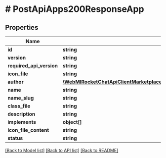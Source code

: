 # # PostApiApps200ResponseApp

## Properties

Name | Type | Description | Notes
------------ | ------------- | ------------- | -------------
**id** | **string** |  | [optional]
**version** | **string** |  | [optional]
**required_api_version** | **string** |  | [optional]
**icon_file** | **string** |  | [optional]
**author** | [**\WebMIRocketChatApiClientMarketplaceAppsApi\Model\PostApiApps200ResponseAppAuthor**](PostApiApps200ResponseAppAuthor.md) |  | [optional]
**name** | **string** |  | [optional]
**name_slug** | **string** |  | [optional]
**class_file** | **string** |  | [optional]
**description** | **string** |  | [optional]
**implements** | **object[]** |  | [optional]
**icon_file_content** | **string** |  | [optional]
**status** | **string** |  | [optional]

[[Back to Model list]](../../README.md#models) [[Back to API list]](../../README.md#endpoints) [[Back to README]](../../README.md)
